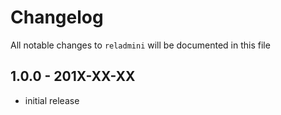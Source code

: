 # Changelog

All notable changes to `reladmini` will be documented in this file

## 1.0.0 - 201X-XX-XX

- initial release
